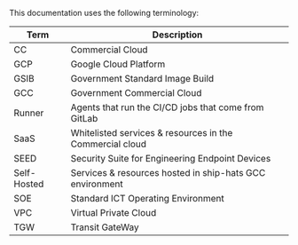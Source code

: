 This documentation uses the following terminology:

| **Term** | **Description** |
| --- | --- |
|CC|Commercial Cloud|
|GCP|Google Cloud Platform|
| GSIB | Government Standard Image Build|
| GCC | Government Commercial Cloud |
|Runner  | Agents that run the CI/CD jobs that come from GitLab|
|SaaS | Whitelisted services & resources in the Commercial cloud
|SEED|Security Suite for Engineering Endpoint Devices
|Self-Hosted |  Services & resources hosted in ship-hats GCC environment
| SOE | Standard ICT Operating Environment|
| VPC | Virtual Private Cloud|
| TGW | Transit GateWay|